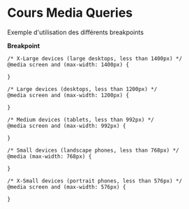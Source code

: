 # Cours Media Queries

Exemple d'utilisation des différents breakpoints

**Breakpoint**
```
/* X-Large devices (large desktops, less than 1400px) */
@media screen and (max-width: 1400px) {
    
}

/* Large devices (desktops, less than 1200px) */
@media screen and (max-width: 1200px) {

}

/* Medium devices (tablets, less than 992px) */
@media screen and (max-width: 992px) {

}

/* Small devices (landscape phones, less than 768px) */
@media (max-width: 768px) {

}

/* X-Small devices (portrait phones, less than 576px) */
@media screen and (max-width: 576px) { 

}
```
